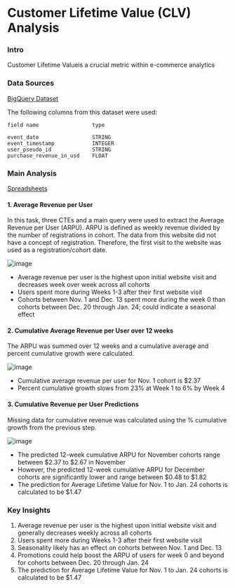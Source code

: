 # Customer Lifetime Value (CLV) Analysis

### Intro
  Customer Lifetime Valueis a crucial metric within e-commerce analytics
  
### Data Sources
  [BigQuery Dataset](https://console.cloud.google.com/bigquery?ws=!1m5!1m4!4m3!1stc-da-1!2sturing_data_analytics!3sraw_events)

The following columns from this dataset were used:

```
field name                 type

event_date                 STRING	
event_timestamp	           INTEGER	
user_pseudo_id             STRING	
purchase_revenue_in_usd    FLOAT	
```

### Main Analysis

[Spreadsheets](https://docs.google.com/spreadsheets/d/e/2PACX-1vQ0OhlByDugvBbgB6fifTxA8WVhPxhUPDkum0_7bvZnEqgNUdvrOmy8M0916nP97r7pO5YceraBwkfI/pubhtml)

#### 1. Average Revenue per User

In this task, three CTEs and a main query were used to extract the Average Revenue per User (ARPU). ARPU is defined as weekly revenue divided by the number of registrations in cohort. The data from this website did not have a concept of registration. Therefore, the first visit to the website was used as a registration/cohort date.

![image](https://github.com/user-attachments/assets/406f5a05-8137-4d71-8cfb-716f669f0241)

- Average revenue per user is the highest upon initial website visit and decreases week over week across all cohorts
- Users spent more during Weeks 1-3 after their first website visit
- Cohorts between Nov. 1 and Dec. 13 spent more during the week 0 than cohorts between Dec. 20 through Jan. 24; could indicate a seasonal effect

#### 2. Cumulative Average Revenue per User over 12 weeks

The ARPU was summed over 12 weeks and a cumulative average and percent cumulative growth were calculated.

![image](https://github.com/user-attachments/assets/d144a119-5207-4b7f-81a2-35b2d3e67f55)

- Cumulative average revenue per user for Nov. 1 cohort is $2.37
- Percent cumulative growth slows from 23% at Week 1 to 6% by Week 4

#### 3. Cumulative Revenue per User Predictions

Missing data for cumulative revenue was calculated using the % cumulative growth from the previous step. 

![image](https://github.com/user-attachments/assets/3d6e7ea0-295b-44ee-ab50-109a167c557a)

- The predicted 12-week cumulative ARPU for November cohorts range between $2.37 to $2.67 in November
- However, the predicted 12-week cumulative ARPU for December cohorts are significantly lower and range between $0.48 to $1.82
- The prediction for Average Lifetime Value for Nov. 1 to Jan. 24 cohorts is calculated to be $1.47 

### Key Insights
1. Average revenue per user is the highest upon initial website visit and generally decreases weekly across all cohorts
2. Users spent more during Weeks 1-3 after their first website visit
3. Seasonality likely has an effect on cohorts between Nov. 1 and Dec. 13
4. Promotions could help boost the ARPU of users for week 0 and beyond for cohorts between Dec. 20 through Jan. 24
5. The prediction for Average Lifetime Value for Nov. 1 to Jan. 24 cohorts is calculated to be $1.47
   

